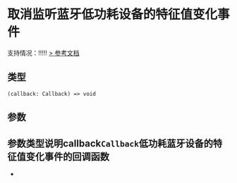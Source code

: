 # 取消监听蓝牙低功耗设备的特征值变化事件
支持情况：!!!!!
[> 参考文档
](https://developers.weixin.qq.com/miniprogram/dev/api/device/bluetooth-ble/wx.offBLECharacteristicValueChange.html)
## 类型[​](offBLECharacteristicValueChange.html#类型)
```tsx
(callback: Callback) => void
```

## 参数[​](offBLECharacteristicValueChange.html#参数)
参数类型说明callback`Callback`低功耗蓝牙设备的特征值变化事件的回调函数
- 
-
